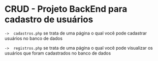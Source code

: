 # CRUD - Projeto BackEnd para cadastro de usuários

`->  cadastros.php` se trata de uma página o qual você pode cadastrar usuários no banco de dados

`->  registros.php` se trata de uma página o qual você pode visualizar os usuários que foram cadastrados no banco de dados
